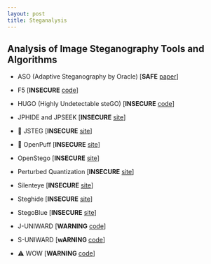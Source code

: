 ```yaml
---
layout: post
title: Steganalysis
---
```


## Analysis of Image Steganography Tools and Algorithms

- ASO (Adaptive Steganography by Oracle)
[**SAFE** [paper](http://hal-lirmm.ccsd.cnrs.fr/lirmm-00838993/file/ASO_soumis.pdf)]

- F5
[**INSECURE** [code](http://code.google.com/p/f5-steganography/)]

- HUGO (Highly Undetectable steGO)
[**INSECURE** [code](http://dde.binghamton.edu/download/stego_algorithms/download/HUGO_bounding_linux_make_v10.tar.gz)]

- JPHIDE and JPSEEK
[**INSECURE** [site](http://linux01.gwdg.de/~alatham/stego.html)]

- :no_entry_sign: JSTEG
[**INSECURE** [site](http://zooid.org/~paul/crypto/jsteg/)]

- :no_entry_sign: OpenPuff
[**INSECURE** [site](http://embeddedsw.net/OpenPuff_Steganography_Home.html)]

- OpenStego
[**INSECURE** [site](http://www.openstego.info/)]

- Perturbed Quantization
[**INSECURE** [site](http://dde.binghamton.edu/download/pq/)]

- Silenteye
[**INSECURE** [site](http://www.silenteye.org/)]

- Steghide
[**INSECURE** [site](http://steghide.sourceforge.net/)]

- StegoBlue
[**INSECURE** [site](https://github.com/oni49/stegoBlue)]

- J-UNIWARD
[**WARNING** [code](http://dde.binghamton.edu/download/stego_algorithms/download/J-UNIWARD_linux_make_v11.tar.gz)]

- S-UNIWARD
[**wARNING** [code](http://dde.binghamton.edu/download/stego_algorithms/download/S-UNIWARD_linux_make_v10.tar.gz)]

- :warning: WOW
[**WARNING** [code](http://dde.binghamton.edu/download/stego_algorithms/download/WOW_linux_make_v10.tar.gz)]




